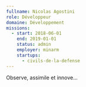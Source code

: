 ```yaml
---
fullname: Nicolas Agostini
role: Développeur
domaine: Développement
missions:
  - start: 2018-06-01
    end: 2019-01-01
    status: admin
    employer: minarm
    startups:
      - civils-de-la-defense
---
```

Observe, assimile et innove...